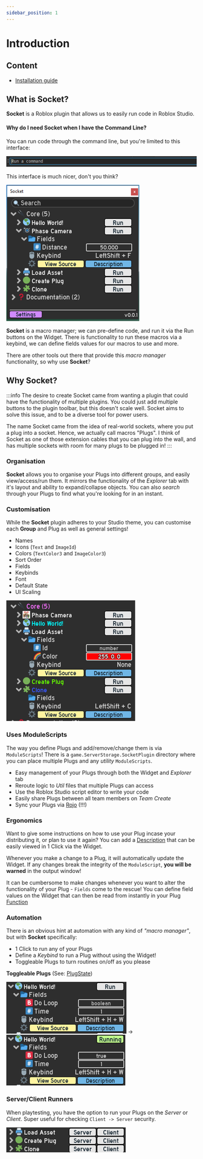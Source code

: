 ```yaml
---
sidebar_position: 1
---
```


# Introduction

## Content

- [Installation guide](/docs/Installation)

## What is Socket?

**Socket** is a Roblox plugin that allows us to easily run code in Roblox Studio.

#### Why do I need **Socket** when I have the **Command Line**?
You can run code through the command line, but you're limited to this interface:

![image](/command_line.png)

This interface is much nicer, don't you think?

![image](/widget_interface.png)

**Socket** is a macro manager; we can pre-define code, and run it via the Run buttons on the Widget. There is functionality to run these macros via a keybind,
we can define fields values for our macros to use and more.

There are other tools out there that provide this *macro manager* functionality, so why use **Socket**?

## Why Socket?
:::info
The desire to create Socket came from wanting a plugin that could have the functionality of multiple plugins. You could just add multiple buttons to the plugin toolbar,
but this doesn't scale well. Socket aims to solve this issue, and to be a diverse tool for power users.

The name Socket came from the idea of real-world sockets, where you put a plug into a socket. Hence, we actually call macros "Plugs". I think of Socket as one of those extension cables that you can plug into the wall, and has multiple sockets with room for many plugs to be plugged in!
:::

### Organisation

**Socket** allows you to organise your Plugs into different groups, and easily view/access/run them. It mirrors the functionality of the *Explorer* tab with it's layout and ability to expand/collapse objects. You can also *search* through your Plugs to find what you're looking for in an instant.

### Customisation

While the **Socket** plugin adheres to your Studio theme, you can customise each **Group** and Plug as well as general settings!
* Names
* Icons (`Text` and `ImageId`)
* Colors (`TextColor3` and `ImageColor3`)
* Sort Order
* Fields
* Keybinds
* Font
* Default State
* UI Scaling

![image](/widget_customised.png)

### Uses ModuleScripts

The way you define Plugs and add/remove/change them is via `ModuleScripts`! There is a `game.ServerStorage.SocketPlugin` directory where you can place multiple Plugs and any *utility* `ModuleScripts`.
* Easy management of your Plugs through both the Widget and *Explorer* tab
* Reroute logic to *Util* files that multiple Plugs can access
* Use the Roblox Studio script editor to write your code
* Easily share Plugs between all team members on *Team Create*
* Sync your Plugs via [Rojo](https://rojo.space/) (!!!)

### Ergonomics

Want to give some instructions on how to use your Plug incase your distributing it, or plan to use it again? You can add a [Description](/api/PlugDefinition#Description) that can be easily viewed in 1 Click via the Widget.

Whenever you make a change to a Plug, it will automatically update the Widget. If any changes break the integrity of the `ModuleScript`, **you will be warned** in the output window!

It can be cumbersome to make changes whenever you want to alter the functionality of your Plug - `Fields` come to the rescue! You can define field values on the Widget that can then be read from instantly in your Plug [Function](/api/PlugDefinition#Function)

### Automation

There is an obvious hint at automation with any kind of *"macro manager"*, but with **Socket** specifically:
* 1 Click to run any of your Plugs
* Define a *Keybind* to run a Plug without using the Widget!
* Toggleable Plugs to turn routines on/off as you please

**Toggleable Plugs** (See: [PlugState](/api/PlugDefinition#PlugState))

![image](/hello_world_off.png) -> ![image](/hello_world_on.png)

### Server/Client Runners

When playtesting, you have the option to run your Plugs on the *Server* or *Client*. Super useful for checking `Client -> Server` security.

![image](/server_client.png)



